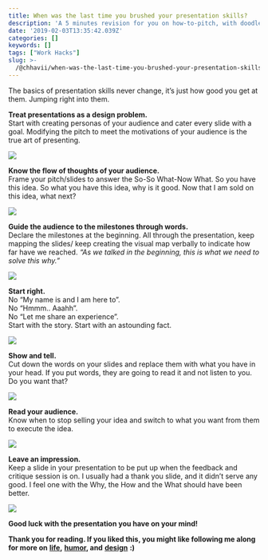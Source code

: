 ```yaml
---
title: When was the last time you brushed your presentation skills?
description: 'A 5 minutes revision for you on how-to-pitch, with doodles.'
date: '2019-02-03T13:35:42.039Z'
categories: []
keywords: []
tags: ["Work Hacks"]
slug: >-
  /@chhavii/when-was-the-last-time-you-brushed-your-presentation-skills-53a86008d8f9
---
```


The basics of presentation skills never change, it’s just how good you get at them. Jumping right into them.

**Treat presentations as a design problem.**  
Start with creating personas of your audience and cater every slide with a goal. Modifying the pitch to meet the motivations of your audience is the true art of presenting.

![](https://cdn-images-1.medium.com/max/800/1*eLMvp6U1cnPeUJskpW7EUg.jpeg)

**Know the flow of thoughts of your audience.**  
Frame your pitch/slides to answer the So-So What-Now What. So you have this idea. So what you have this idea, why is it good. Now that I am sold on this idea, what next?

![](https://cdn-images-1.medium.com/max/800/1*Z-ZkLwbX8tj0-4DNgWPy7A.jpeg)

**Guide the audience to the milestones through words.**   
Declare the milestones at the beginning. All through the presentation, keep mapping the slides/ keep creating the visual map verbally to indicate how far have we reached. _“As we talked in the beginning, this is what we need to solve this why.”_

![](https://cdn-images-1.medium.com/max/800/1*gv3l5degmJbpeRKBwjSJqA.jpeg)

**Start right.**  
No “My name is and I am here to”.   
No “Hmmm.. Aaahh”.   
No “Let me share an experience”.  
Start with the story. Start with an astounding fact.

![](https://cdn-images-1.medium.com/max/800/1*afPhC6I8G0vrRwHwwl4q-w.jpeg)

**Show and tell.**  
Cut down the words on your slides and replace them with what you have in your head. If you put words, they are going to read it and not listen to you. Do you want that?

![](https://cdn-images-1.medium.com/max/800/1*aHJ46kVpo-G840cnuWUDHQ.jpeg)

**Read your audience.**  
Know when to stop selling your idea and switch to what you want from them to execute the idea.

![](https://cdn-images-1.medium.com/max/800/1*oG48I10GLkXbXB0gw7-IoQ.jpeg)

**Leave an impression.**  
Keep a slide in your presentation to be put up when the feedback and critique session is on. I usually had a thank you slide, and it didn’t serve any good. I feel one with the Why, the How and the What should have been better.

![](https://cdn-images-1.medium.com/max/800/1*YrTDQBtidd5dWO-A6MtVdQ.jpeg)

**Good luck with the presentation you have on your mind!**

**Thank you for reading. If you liked this, you might like following me along for more on** [**life**](https://psiloveyou.xyz/23-things-i-learned-being-23-f5287fd98075)**,** [**humor**](https://medium.com/@chhavi.justme/13-about-what-they-dont-tell-you-about-wearing-a-saree-and-it-s-correlation-with-life-825f5445fe3f)**, and** [**design**](https://uxdesign.cc/missed-your-flight-its-not-you-it-s-the-ux-designer-8adb0baf63d4) **:)**